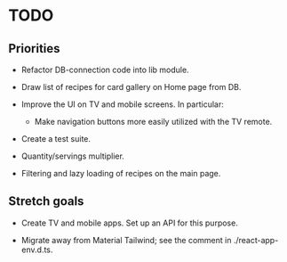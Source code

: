 # TODO

## Priorities

-  Refactor DB-connection code into lib module.

-  Draw list of recipes for card gallery on Home page from DB.

-  Improve the UI on TV and mobile screens.  In particular:
   
   -  Make navigation buttons more easily utilized with the TV remote.

-  Create a test suite.

-  Quantity/servings multiplier.

-  Filtering and lazy loading of recipes on the main page.

## Stretch goals

-  Create TV and mobile apps.  Set up an API for this purpose.

-  Migrate away from Material Tailwind; see the comment in ./react-app-env.d.ts.

